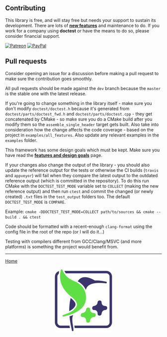 ## Contributing

This library is free, and will stay free but needs your support to sustain its development. There are lots of [**new features**](doc/markdown/roadmap.md) and maintenance to do. If you work for a company using **doctest** or have the means to do so, please consider financial support.

[![Patreon](https://cloud.githubusercontent.com/assets/8225057/5990484/70413560-a9ab-11e4-8942-1a63607c0b00.png)](http://www.patreon.com/onqtam)
[![PayPal](https://www.paypalobjects.com/en_US/i/btn/btn_donate_LG.gif)](https://www.paypal.me/onqtam/10)

## Pull requests

Consider opening an issue for a discussion before making a pull request to make sure the contribution goes smoothly.

All pull requests should be made against the ```dev``` branch because the ```master``` is the stable one with the latest release.

If you're going to change something in the library itself - make sure you don't modify ```doctest/doctest.h``` because it's generated from ```doctest/parts/doctest_fwd.h``` and ```doctest/parts/doctest.cpp``` - they get concatenated by CMake - so make sure you do a CMake build after you modify them so the ```assemble_single_header``` target gets built. Also take into consideration how the change affects the code coverage - based on the project in ```examples/all_features```. Also update any relevant examples in the ```examples``` folder.

This framework has some design goals which must be kept. Make sure you have read the [**features and design goals**](doc/markdown/features.md) page.

If your changes also change the output of the library - you should also update the reference output for the tests or otherwise the CI builds (```travis``` and ```appveyor```) will fail when they compare the latest output to the outdated reference output (which is committed in the repository). To do this run CMake with the ```DOCTEST_TEST_MODE``` variable set to ```COLLECT``` (making the new reference output) and then run ```ctest``` and commit the changed (or newly created) ```.txt``` files in the ```test_output``` folders too. The default ```DOCTEST_TEST_MODE``` is ```COMPARE```. 

Example: ```cmake -DDOCTEST_TEST_MODE=COLLECT path/to/sources && cmake --build . && ctest```

Code should be formatted with a recent-enough ```clang-format``` using the config file in the root of the repo (or I will do it...)

Testing with compilers different from GCC/Clang/MSVC (and more platforms) is something the project would benefit from.

---------------

[Home](readme.md#reference)

<p align="center"><img src="scripts/data/logo/icon_2.svg"></p>
